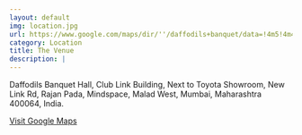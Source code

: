 ```yaml
---
layout: default
img: location.jpg
url: https://www.google.com/maps/dir/''/daffodils+banquet/data=!4m5!4m4!1m0!1m2!1m1!1s0x3be7b6f11597d551:0x3e512497d57a51b2?sa=X&ved=0ahUKEwiQz-my_qPZAhUn5oMKHZq4Bp4Q9RcIogEwDw
category: Location
title: The Venue
description: |
---
```

Daffodils Banquet Hall, Club Link Building, Next to Toyota Showroom, New Link Rd, Rajan Pada, Mindspace, Malad West, Mumbai, Maharashtra 400064, India.

[Visit Google Maps](https://www.google.com/maps/dir/''/daffodils+banquet/data=!4m5!4m4!1m0!1m2!1m1!1s0x3be7b6f11597d551:0x3e512497d57a51b2?sa=X&ved=0ahUKEwiQz-my_qPZAhUn5oMKHZq4Bp4Q9RcIogEwDw)
